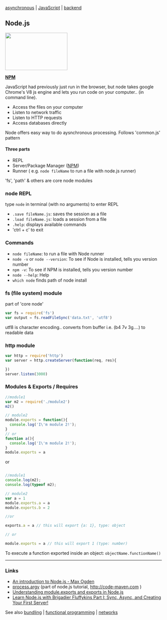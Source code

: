 [asynchronous](../async.md) | [JavaScript](notes.md) | [backend](../backend.md)

## Node.js
<a href='https://nodejs.org/en/'><img src="https://nodejs.org/static/images/logos/nodejs-new-pantone-black.png" height="120" width="200"></a>

**[NPM](npm.md)**

JavaScript had previously just run in the browser, but node takes google Chrome's V8 js engine and lets you run code on your computer.. (in command line).
- Access the files on your computer
- Listen to network traffic
- Listen to HTTP requests
- Access databases directly

Node offers easy way to do aysnchronous processing. Follows 'common.js' pattern

#### Three parts
- REPL
- Server/Package Manager ([NPM](npm.md))
- Runner ( e.g. `node fileName` to run a file with node.js runner)

'fs', 'path' & others are core node modules

### node REPL
type `node` in terminal (with no arguments) to enter REPL
- `.save fileName.js`: saves the session as a file
- `.load fileName.js`: loads a session from a file
- `.help`: displays available commands
- 'ctrl + c' to exit

### Commands
- `node fileName`: to run a file with Node runner
- `node -v` or `node --version`: To see if Node is installed, tells you version number
- `npm -v`: To see if NPM is installed, tells you version number
- `node --help`: Help
- `which node` finds path of node install

### fs (file system) module
part of 'core node'
```javascript
var fs = require('fs')
var output = fs.readFileSync('data.txt', 'utf8')
```
utf8 is character encoding.. converts from buffer i.e. (b4 7v 3g....) to readable data

### http module
```javascript
var http = require('http')
var server = http.createServer(function(req, res){

})
server.listen(3000)

```


### Modules & Exports / Requires

```javascript
//module1
var m2 = require('./module2')
m2()

```
```javascript
// module2
module.exports = function(){
  console.log('I\'m module 2!');
}
// or
function a(){
  console.log('I\'m module 2!');
}
module.exports = a


```
or
```javascript

//module1
console.log(m2);
console.log(typeof m2);

```

```javascript
// module2
var a = 1
module.exports.a = a
module.exports.b = 2

//or

exports.a = a // this will export {a: 1}, type: object

// or

module.exports = a // this will export 1 (type: number)

```

To execute a function exported inside an object: `objectName.functionName()`

---

### Links
- [An introduction to Node.js - Max Ogden](https://github.com/maxogden/art-of-node)
- [process.argv](http://code-maven.com/argv-raw-command-line-arguments-in-nodejs) (part of node.js tutorial, http://code-maven.com )
- [Understanding module.exports and exports in Node.js](https://www.sitepoint.com/understanding-module-exports-exports-node-js/)
- [Learn Node.js with Brigadier Fluffykins Part I: Sync, Async, and Creating Your First Server!](https://medium.freecodecamp.com/learn-node-js-with-brigadier-fluffykins-i-basics-async-sync-create-your-first-server-b9e54a45e108#.x7dcs09wk)

See also [bundling](../bundling.md) | [functional programming](../functional.md) | [networks](../networks/index.md)
